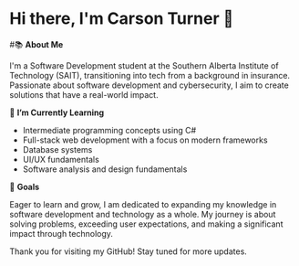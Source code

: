 # Hi there, I'm Carson Turner 👋


#📚  **About Me**

I'm a Software Development student at the Southern Alberta Institute of Technology (SAIT), transitioning into tech from a background in insurance. Passionate about software development and cybersecurity, I aim to create solutions that have a real-world impact.

🌱 **I’m Currently Learning**

- Intermediate programming concepts using C#
- Full-stack web development with a focus on modern frameworks
- Database systems
- UI/UX fundamentals
- Software analysis and design fundamentals

🎯 **Goals**

Eager to learn and grow, I am dedicated to expanding my knowledge in software development and technology as a whole. My journey is about solving problems, exceeding user expectations, and making a significant impact through technology.

Thank you for visiting my GitHub! Stay tuned for more updates.
